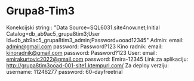# Grupa8-Tim3
Konekcijski string :  "Data Source=SQL6031.site4now.net;Initial Catalog=db_ab9ac5_grupa8tim3;User Id=db_ab9ac5_grupa8tim3_admin;Password=ooad12345"
Admin: 
   email: admin@gmail.com
   password: Password?123
Kino radnik:
    email: kinoradnik@gmail.com
    password: Password?123
User:
    email: emirakurtovic2022@gmail.com
    password: Emira-12345
Link za aplikaciju: http://grupa8tim3ooad-001-site1.ktempurl.com/
Za deploy verziju:
        username: 11246277
        password: 60-dayfreetrial
